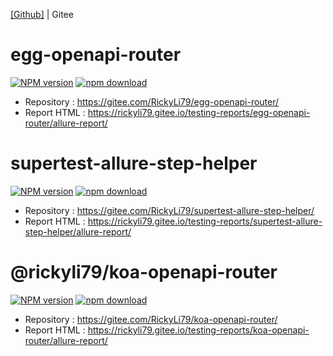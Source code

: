 [[Github]](./README.md) | Gitee

# egg-openapi-router
[![NPM version][npm-image-3]][npm-url-3]
[![npm download][download-image-3]][download-url-3]

[npm-image-3]: https://img.shields.io/npm/v/egg-openapi-router.svg?style=flat-square
[npm-url-3]: https://npmjs.org/package/egg-openapi-router
[download-image-3]: https://img.shields.io/npm/dm/egg-openapi-router.svg?style=flat-square
[download-url-3]: https://npmjs.org/package/egg-openapi-router

- Repository : https://gitee.com/RickyLi79/egg-openapi-router/
- Report HTML : https://rickyli79.gitee.io/testing-reports/egg-openapi-router/allure-report/

# supertest-allure-step-helper
[![NPM version][npm-image-1]][npm-url-1]
[![npm download][download-image-1]][download-url-1]

[npm-image-1]: https://img.shields.io/npm/v/supertest-allure-step-helper.svg?style=flat-square
[npm-url-1]: https://npmjs.org/package/supertest-allure-step-helper
[download-image-1]: https://img.shields.io/npm/dm/supertest-allure-step-helper.svg?style=flat-square
[download-url-1]: https://npmjs.org/package/supertest-allure-step-helper

- Repository : https://gitee.com/RickyLi79/supertest-allure-step-helper/
- Report HTML : https://rickyli79.gitee.io/testing-reports/supertest-allure-step-helper/allure-report/
  
# @rickyli79/koa-openapi-router
[![NPM version][npm-image-2]][npm-url-2]
[![npm download][download-image-2]][download-url-2]

[npm-image-2]: https://img.shields.io/npm/v/@rickyli79/koa-openapi-router.svg?style=flat-square
[npm-url-2]: https://npmjs.org/package/@rickyli79/koa-openapi-router
[download-image-2]: https://img.shields.io/npm/dm/@rickyli79/koa-openapi-router.svg?style=flat-square
[download-url-2]: https://npmjs.org/package/@rickyli79/
- Repository : https://gitee.com/RickyLi79/koa-openapi-router/
- Report HTML : https://rickyli79.gitee.io/testing-reports/koa-openapi-router/allure-report/